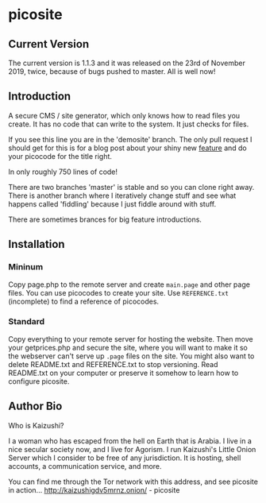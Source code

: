 # picosite
## Current Version
The current version is 1.1.3 and it was released on the 23rd of November 2019, twice, because of bugs pushed to master. All is well now!

## Introduction
A secure CMS / site generator, which only knows how to read files you create. It has no code that can write to the system. It just checks for files.

If you see this line you are in the 'demosite' branch. The only pull request I should get for this is for a blog post about your shiny new [feature](https://picosite.kloshost.online/page.php?q=contribute) and do your picocode for the title right.

In only roughly 750 lines of code!

There are two branches 'master' is stable and so you can clone right away. There is another branch where I iteratively change stuff and see what happens called 'fiddling' because I just fiddle around with stuff.

There are sometimes brances for big feature introductions.

## Installation

### Mininum

Copy page.php to the remote server and create `main.page` and other page files. You can use picocodes to create your site. Use `REFERENCE.txt` (incomplete) to find a reference of picocodes.

### Standard

Copy everything to your remote server for hosting the website. Then move your getprices.php and secure the site, where you will want to make it so the webserver can't serve up `.page` files on the site. You might also want to delete README.txt and REFERENCE.txt to stop versioning. Read README.txt on your computer or preserve it somehow to learn how to configure picosite.

## Author Bio

Who is Kaizushi?

I a woman who has escaped from the hell on Earth that is Arabia. I live in a nice secular society now, and I live for Agorism. I run Kaizushi's Little Onion Server which I consider to be free of any jurisdiction. It is hosting, shell accounts, a communication service, and more.

You can find me through the Tor network with this address, and see picosite in action...
http://kaizushigdv5mrnz.onion/ - picosite

